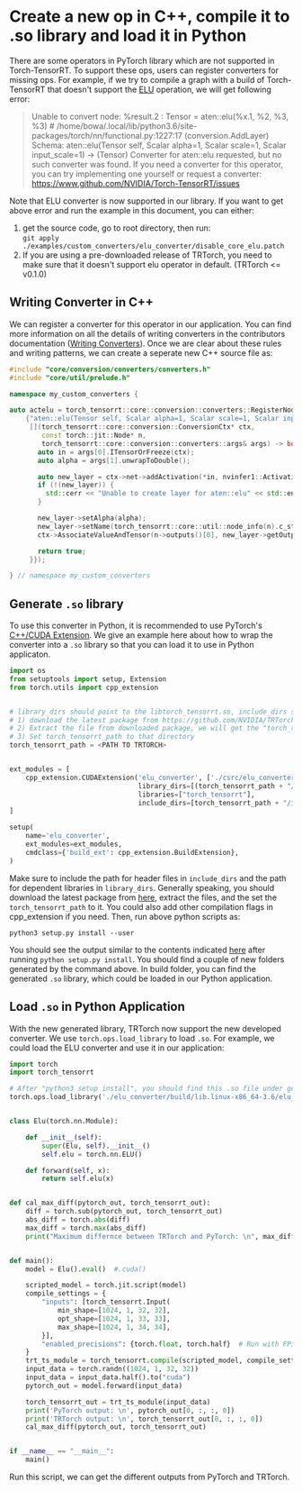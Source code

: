 # Create a new op in C++, compile it to .so library and load it in Python

There are some operators in PyTorch library which are not supported in Torch-TensorRT.
To support these ops, users can register converters for missing ops. For example,
if we try to compile a graph with a build of Torch-TensorRT that doesn't support the
[ELU](https://pytorch.org/docs/stable/generated/torch.nn.ELU.html) operation,
we will get following error:

> Unable to convert node: %result.2 : Tensor = aten::elu(%x.1, %2, %3, %3) # /home/bowa/.local/lib/python3.6/site-packages/torch/nn/functional.py:1227:17 (conversion.AddLayer)
Schema: aten::elu(Tensor self, Scalar alpha=1, Scalar scale=1, Scalar input_scale=1) -> (Tensor)
Converter for aten::elu requested, but no such converter was found.
If you need a converter for this operator, you can try implementing one yourself
or request a converter: https://www.github.com/NVIDIA/Torch-TensorRT/issues

Note that ELU converter is now supported in our library. If you want to get above
error and run the example in this document, you can either:
1. get the source code, go to root directory, then run: <br />
  `git apply ./examples/custom_converters/elu_converter/disable_core_elu.patch`
2. If you are using a pre-downloaded release of TRTorch, you need to make sure that
it doesn't support elu operator in default. (TRTorch <= v0.1.0)

## Writing Converter in C++
We can register a converter for this operator in our application. You can find more
information on all the details of writing converters in the contributors documentation
([Writing Converters](https://nvidia.github.io/TRTorch/contributors/writing_converters.html)).
Once we are clear about these rules and writing patterns, we can create a seperate new C++ source file as:

```c++
#include "core/conversion/converters/converters.h"
#include "core/util/prelude.h"

namespace my_custom_converters {

auto actelu = torch_tensorrt::core::conversion::converters::RegisterNodeConversionPatterns().pattern(
    {"aten::elu(Tensor self, Scalar alpha=1, Scalar scale=1, Scalar input_scale=1) -> (Tensor)",
     [](torch_tensorrt::core::conversion::ConversionCtx* ctx,
        const torch::jit::Node* n,
        torch_tensorrt::core::conversion::converters::args& args) -> bool {
       auto in = args[0].ITensorOrFreeze(ctx);
       auto alpha = args[1].unwrapToDouble();

       auto new_layer = ctx->net->addActivation(*in, nvinfer1::ActivationType::kELU);
       if (!(new_layer)) {
         std::cerr << "Unable to create layer for aten::elu" << std::endl;
       }

       new_layer->setAlpha(alpha);
       new_layer->setName(torch_tensorrt::core::util::node_info(n).c_str());
       ctx->AssociateValueAndTensor(n->outputs()[0], new_layer->getOutput(0));

       return true;
     }});

} // namespace my_custom_converters
```

## Generate `.so` library
To use this converter in Python, it is recommended to use PyTorch's
[C++/CUDA Extension](https://pytorch.org/tutorials/advanced/cpp_extension.html#custom-c-and-cuda-extensions).
We give an example here about how to wrap the converter into a `.so`
library so that you can load it to use in Python applicaton.
```python
import os
from setuptools import setup, Extension
from torch.utils import cpp_extension


# library_dirs should point to the libtorch_tensorrt.so, include_dirs should point to the dir that include the headers
# 1) download the latest package from https://github.com/NVIDIA/TRTorch/releases/
# 2) Extract the file from downloaded package, we will get the "torch_tensorrt" directory
# 3) Set torch_tensorrt_path to that directory
torch_tensorrt_path = <PATH TO TRTORCH>


ext_modules = [
    cpp_extension.CUDAExtension('elu_converter', ['./csrc/elu_converter.cpp'],
                                library_dirs=[(torch_tensorrt_path + "/lib/")],
                                libraries=["torch_tensorrt"],
                                include_dirs=[torch_tensorrt_path + "/include/torch_tensorrt/"])
]

setup(
    name='elu_converter',
    ext_modules=ext_modules,
    cmdclass={'build_ext': cpp_extension.BuildExtension},
)
```
Make sure to include the path for header files in `include_dirs` and the path
for dependent libraries in `library_dirs`. Generally speaking, you should download
the latest package from [here](https://github.com/NVIDIA/TRTorch/releases), extract
the files, and the set the `torch_tensorrt_path` to it. You could also add other compilation
flags in cpp_extension if you need. Then, run above python scripts as:
```shell
python3 setup.py install --user
```
You should see the output similar to the contents indicated [here](https://pytorch.org/tutorials/advanced/cpp_extension.html#custom-c-and-cuda-extensions)   after running
`python setup.py install`. You should find a couple of new folders generated
by the command above. In build folder, you can find the generated `.so` library,
which could be loaded in our Python application.

## Load `.so` in Python Application
With the new generated library, TRTorch now support the new developed converter.
We use `torch.ops.load_library` to load `.so`. For example, we could load the ELU
converter and use it in our application:
```python
import torch
import torch_tensorrt

# After "python3 setup install", you should find this .so file under generated "build" directory
torch.ops.load_library('./elu_converter/build/lib.linux-x86_64-3.6/elu_converter.cpython-36m-x86_64-linux-gnu.so')


class Elu(torch.nn.Module):

    def __init__(self):
        super(Elu, self).__init__()
        self.elu = torch.nn.ELU()

    def forward(self, x):
        return self.elu(x)


def cal_max_diff(pytorch_out, torch_tensorrt_out):
    diff = torch.sub(pytorch_out, torch_tensorrt_out)
    abs_diff = torch.abs(diff)
    max_diff = torch.max(abs_diff)
    print("Maximum differnce between TRTorch and PyTorch: \n", max_diff)


def main():
    model = Elu().eval()  #.cuda()

    scripted_model = torch.jit.script(model)
    compile_settings = {
        "inputs": [torch_tensorrt.Input(
            min_shape=[1024, 1, 32, 32],
            opt_shape=[1024, 1, 33, 33],
            max_shape=[1024, 1, 34, 34],
        }],
        "enabled_precisions": {torch.float, torch.half}  # Run with FP16
    }
    trt_ts_module = torch_tensorrt.compile(scripted_model, compile_settings)
    input_data = torch.randn((1024, 1, 32, 32))
    input_data = input_data.half().to("cuda")
    pytorch_out = model.forward(input_data)

    torch_tensorrt_out = trt_ts_module(input_data)
    print('PyTorch output: \n', pytorch_out[0, :, :, 0])
    print('TRTorch output: \n', torch_tensorrt_out[0, :, :, 0])
    cal_max_diff(pytorch_out, torch_tensorrt_out)


if __name__ == "__main__":
    main()

```
Run this script, we can get the different outputs from PyTorch and TRTorch.
